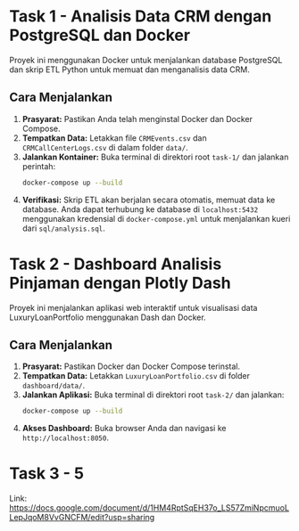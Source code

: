 # Task 1 - Analisis Data CRM dengan PostgreSQL dan Docker

Proyek ini menggunakan Docker untuk menjalankan database PostgreSQL dan skrip ETL Python untuk memuat dan menganalisis data CRM.

## Cara Menjalankan

1.  **Prasyarat:** Pastikan Anda telah menginstal Docker dan Docker Compose.
2.  **Tempatkan Data:** Letakkan file `CRMEvents.csv` dan `CRMCallCenterLogs.csv` di dalam folder `data/`.
3.  **Jalankan Kontainer:** Buka terminal di direktori root `task-1/` dan jalankan perintah:
    ```bash
    docker-compose up --build
    ```
4.  **Verifikasi:** Skrip ETL akan berjalan secara otomatis, memuat data ke database. Anda dapat terhubung ke database di `localhost:5432` menggunakan kredensial di `docker-compose.yml` untuk menjalankan kueri dari `sql/analysis.sql`.


# Task 2 - Dashboard Analisis Pinjaman dengan Plotly Dash

Proyek ini menjalankan aplikasi web interaktif untuk visualisasi data LuxuryLoanPortfolio menggunakan Dash dan Docker.

## Cara Menjalankan

1.  **Prasyarat:** Pastikan Docker dan Docker Compose terinstal.
2.  **Tempatkan Data:** Letakkan `LuxuryLoanPortfolio.csv` di folder `dashboard/data/`.
3.  **Jalankan Aplikasi:** Buka terminal di direktori root `task-2/` dan jalankan:
    ```bash
    docker-compose up --build
    ```
4.  **Akses Dashboard:** Buka browser Anda dan navigasi ke `http://localhost:8050`.

# Task 3 - 5
Link: https://docs.google.com/document/d/1HM4RptSqEH37o_LS57ZmiNpcmuoLLepJqoM8VvGNCFM/edit?usp=sharing